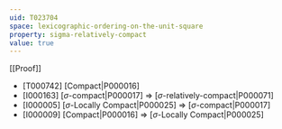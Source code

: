 ```yaml
---
uid: T023704
space: lexicographic-ordering-on-the-unit-square
property: sigma-relatively-compact
value: true
---
```

[[Proof]]

* [T000742] [Compact|P000016]
* [I000163] [$\sigma$-compact|P000017] => [$\sigma$-relatively-compact|P000071]
* [I000005] [$\sigma$-Locally Compact|P000025] => [$\sigma$-compact|P000017]
* [I000009] [Compact|P000016] => [$\sigma$-Locally Compact|P000025]


